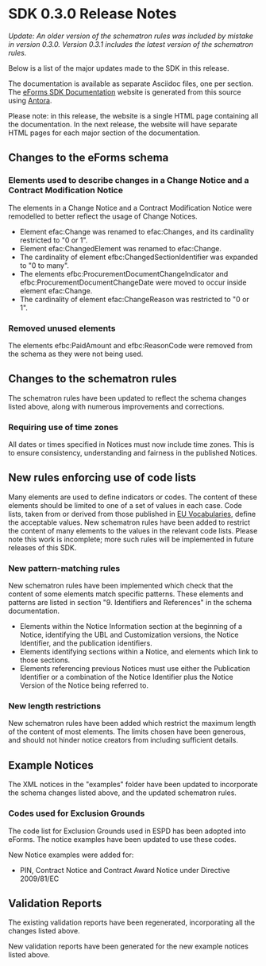 # SDK 0.3.0 Release Notes

*Update: An older version of the schematron rules was included by mistake in version 0.3.0. Version 0.3.1 includes the latest version of the schematron rules.*

Below is a list of the major updates made to the SDK in this release.

The documentation is available as separate Asciidoc files, one per section.
The [eForms SDK Documentation](https://op-ted.github.io/eForms-SDK) website is generated from this source using [Antora](https://antora.org/).

Please note: in this release, the website is a single HTML page containing all the documentation.
In the next release, the website will have separate HTML pages for each major section of the documentation.

## Changes to the eForms schema

### Elements used to describe changes in a Change Notice and a Contract Modification Notice
The elements in a Change Notice and a Contract Modification Notice were remodelled to better reflect the usage of Change Notices.
* Element efac:Change was renamed to efac:Changes, and its cardinality restricted to "0 or 1".
* Element efac:ChangedElement was renamed to efac:Change.
* The cardinality of element efbc:ChangedSectionIdentifier was expanded to "0 to many".
* The elements efbc:ProcurementDocumentChangeIndicator and efbc:ProcurementDocumentChangeDate were moved to occur inside element efac:Change.
* The cardinality of element efac:ChangeReason was restricted to "0 or 1".

### Removed unused elements
The elements efbc:PaidAmount and efbc:ReasonCode were removed from the schema as they were not being used.

## Changes to the schematron rules
The schematron rules have been updated to reflect the schema changes listed above, along with numerous improvements and corrections.

### Requiring use of time zones
All dates or times specified in Notices must now include time zones. This is to ensure consistency, understanding and fairness in the published Notices.

## New rules enforcing use of code lists
Many elements are used to define indicators or codes. The content of these elements should be limited to one of a set of values in each case. Code lists, taken from or derived from those published in [EU Vocabularies](https://op.europa.eu/en/web/eu-vocabularies/e-procurement/tables), define the acceptable values. New schematron rules have been added to restrict the content of many elements to the values in the relevant code lists. Please note this work is incomplete; more such rules will be implemented in future releases of this SDK.

### New pattern-matching rules
New schematron rules have been implemented which check that the content of some elements match specific patterns. These elements and patterns are listed in section "9. Identifiers and References" in the schema documentation.
* Elements within the Notice Information section at the beginning of a Notice, identifying the UBL and Customization versions, the Notice Identifier, and the publication identifiers.
* Elements identifying sections within a Notice, and elements which link to those sections.
* Elements referencing previous Notices must use either the Publication Identifier or a combination of the Notice Identifier plus the Notice Version of the Notice being referred to.

### New length restrictions
New schematron rules have been added which restrict the maximum length of the content of most elements. The limits chosen have been generous, and should not hinder notice creators from including sufficient details. 

## Example Notices
The XML notices in the "examples" folder have been updated to incorporate the schema changes listed above, and the updated schematron rules.

### Codes used for Exclusion Grounds
The code list for Exclusion Grounds used in ESPD has been adopted into eForms. The notice examples have been updated to use these codes.

New Notice examples were added for:
* PIN, Contract Notice and Contract Award Notice under Directive 2009/81/EC

## Validation Reports
The existing validation reports have been regenerated, incorporating all the changes listed above.

New validation reports have been generated for the new example notices listed above.

